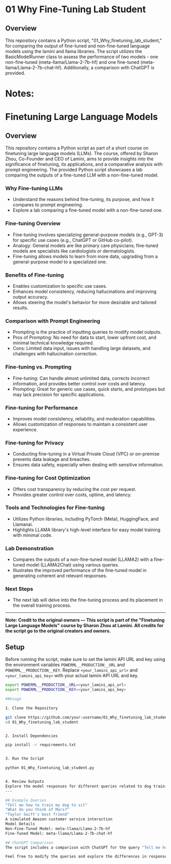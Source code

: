 # 01 Why Fine-Tuning Lab Student

## Overview

This repository contains a Python script, "01_Why_finetuning_lab_student," for comparing the output of fine-tuned and non-fine-tuned language models using the lamini and llama libraries. The script utilizes the BasicModelRunner class to assess the performance of two models - one non-fine-tuned (meta-llama/Llama-2-7b-hf) and one fine-tuned (meta-llama/Llama-2-7b-chat-hf). Additionally, a comparison with ChatGPT is provided.

# Notes:
# Finetuning Large Language Models

## Overview

This repository contains a Python script as part of a short course on finetuning large language models (LLMs). The course, offered by Sharon Zhou, Co-Founder and CEO of Lamini, aims to provide insights into the significance of finetuning, its applications, and a comparative analysis with prompt engineering. The provided Python script showcases a lab comparing the outputs of a fine-tuned LLM with a non-fine-tuned model.

### Why Fine-tuning LLMs

- Understand the reasons behind fine-tuning, its purpose, and how it compares to prompt engineering.
- Explore a lab comparing a fine-tuned model with a non-fine-tuned one.

### Fine-tuning Overview

- Fine-tuning involves specializing general-purpose models (e.g., GPT-3) for specific use cases (e.g., ChatGPT or GitHub co-pilot).
- Analogy: General models are like primary care physicians; fine-tuned models are specialists like cardiologists or dermatologists.
- Fine-tuning allows models to learn from more data, upgrading from a general-purpose model to a specialized one.

### Benefits of Fine-tuning

- Enables customization to specific use cases.
- Enhances model consistency, reducing hallucinations and improving output accuracy.
- Allows steering the model's behavior for more desirable and tailored results.

### Comparison with Prompt Engineering

- Prompting is the practice of inputting queries to modify model outputs.
- Pros of Prompting: No need for data to start, lower upfront cost, and minimal technical knowledge required.
- Cons: Limited data input, issues with handling large datasets, and challenges with hallucination correction.

### Fine-tuning vs. Prompting

- Fine-tuning: Can handle almost unlimited data, corrects incorrect information, and provides better control over costs and latency.
- Prompting: Great for generic use cases, quick starts, and prototypes but may lack precision for specific applications.

### Fine-tuning for Performance

- Improves model consistency, reliability, and moderation capabilities.
- Allows customization of responses to maintain a consistent user experience.

### Fine-tuning for Privacy

- Conducting fine-tuning in a Virtual Private Cloud (VPC) or on-premise prevents data leakage and breaches.
- Ensures data safety, especially when dealing with sensitive information.

### Fine-tuning for Cost Optimization

- Offers cost transparency by reducing the cost per request.
- Provides greater control over costs, uptime, and latency.

### Tools and Technologies for Fine-tuning

- Utilizes Python libraries, including PyTorch (Meta), HuggingFace, and Llamanai.
- Highlights LLAMA library's high-level interface for easy model training with minimal code.

### Lab Demonstration

- Compares the outputs of a non-fine-tuned model (LLAMA2) with a fine-tuned model (LLAMA2Chat) using various queries.
- Illustrates the improved performance of the fine-tuned model in generating coherent and relevant responses.

### Next Steps

- The next lab will delve into the fine-tuning process and its placement in the overall training process.

---

**Note: Credit to the original owners — This script is part of the "Finetuning Large Language Models" course by Sharon Zhou at Lamini. All credits for the script go to the original creators and owners.**



## Setup

Before running the script, make sure to set the lamini API URL and key using the environment variables `POWERML__PRODUCTION__URL` and `POWERML__PRODUCTION__KEY`. Replace `<your_lamini_api_url>` and `<your_lamini_api_key>` with your actual lamini API URL and key.

```bash
export POWERML__PRODUCTION__URL=<your_lamini_api_url>
export POWERML__PRODUCTION__KEY=<your_lamini_api_key>

##Usage

1. Clone the Repository

git clone https://github.com/your-username/01_Why_finetuning_lab_student.git
cd 01_Why_finetuning_lab_student


2. Install Dependencies

pip install -r requirements.txt


3. Run the Script

python 01_Why_finetuning_lab_student.py


4. Review Outputs
Explore the model responses for different queries related to dog training, Mars, and a simulated Amazon customer service interaction.
---

## Example Queries
"Tell me how to train my dog to sit"
"What do you think of Mars?"
"Taylor Swift's best friend"
A simulated Amazon customer service interaction
Model Details
Non-Fine-Tuned Model: meta-llama/Llama-2-7b-hf
Fine-Tuned Model: meta-llama/Llama-2-7b-chat-hf

## ChatGPT Comparison
The script includes a comparison with ChatGPT for the query "Tell me how to train my dog to sit." The provided response from ChatGPT is documented for reference.

Feel free to modify the queries and explore the differences in responses between the models.


